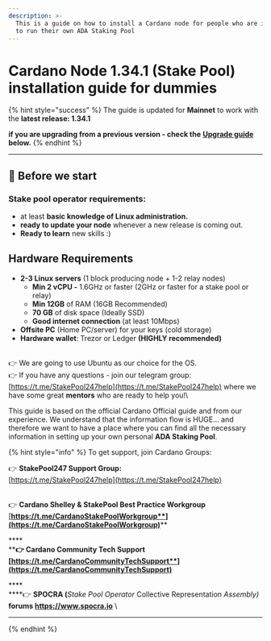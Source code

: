 ```yaml
---
description: >-
  This is a guide on how to install a Cardano node for people who are interested
  to run their own ADA Staking Pool
---
```


# Cardano Node 1.34.1 (Stake Pool) installation guide for dummies

{% hint style="success" %}
The guide is updated for **Mainnet** to work with the **latest release: 1.34.1**

**if you are upgrading from a previous version - check the** [**Upgrade guide**](cardano-node-upgrades/upgrade-from-1.30.x-to-1.34.1.md) **below.**&#x20;
{% endhint %}

****

## 📯 Before we start

### Stake pool operator requirements:

* at least **basic knowledge of Linux administration.**
* **ready to update your node** whenever a new release is coming out.
* &#x20;**Ready to learn** new skills :)

## Hardware Requirements&#x20;

* **2-3 Linux servers** (1 block producing node + 1-2  relay nodes)&#x20;
  * **Min 2 vCPU -** 1.6GHz or faster (2GHz or faster for a stake pool or relay)
  * **Min 12GB** of RAM (16GB Recommended)
  * **70 GB** of disk space (Ideally SSD)
  * **Good internet connection** (at least 10Mbps)
* **Offsite PC** (Home PC/server) for your keys (cold storage)
* **Hardware wallet**: Trezor or Ledger **(HIGHLY recommended)**

\
👉  We are going to use Ubuntu as our choice for the OS.\
👉  If you have any questions - join our telegram group: [https://t.me/StakePool247help](https://t.me/StakePool247help) where we have some great **mentors** who are ready to help you!\


This guide is based on the official Cardano Official guide and from our experience. We understand that the information flow is HUGE... and therefore we want to have a place where you can find all the necessary information in setting up your own personal **ADA Staking Pool**.&#x20;

{% hint style="info" %}
To get support, join Cardano Groups:&#x20;

👉  **StakePool247 Support Group:** \
[https://t.me/StakePool247help](https://t.me/StakePool247help)

\
👉  **Cardano Shelley & StakePool Best Practice Workgroup** [**https://t.me/CardanoStakePoolWorkgroup**](https://t.me/CardanoStakePoolWorkgroup)****

****\
****👉  **Cardano Community Tech Support** [**https://t.me/CardanoCommunityTechSupport**](https://t.me/CardanoCommunityTechSupport)****

****\
****👉  **SPOCRA (**_Stake Pool Operator_ Collective Representation _Assembly)_ **forums https://www.spocra.io** \
****
{% endhint %}

